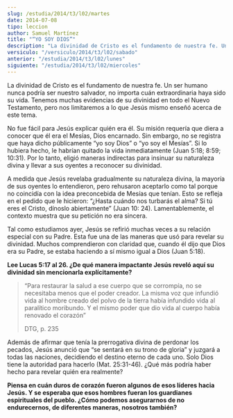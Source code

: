 ```yaml
---
slug: /estudia/2014/t3/l02/martes
date: 2014-07-08
tipo: leccion
author: Samuel Martínez
title: "“YO SOY DIOS”"
description: "La divinidad de Cristo es el fundamento de nuestra fe. Un ser humano nunca  podría ser nuestro salvador, no importa cuán extraordinaria haya sido su vida.  Tenemos muchas evidencias de su divinidad en todo el Nuevo Testamento, pero nos  limitaremos a lo que Jesús mismo enseñó ..."
versiculo: "/versiculo/2014/t3/l02/sabado"
anterior: "/estudia/2014/t3/l02/lunes"
siguiente: "/estudia/2014/t3/l02/miercoles"
---
```


La divinidad de Cristo es el fundamento de nuestra fe. Un ser humano nunca podría ser nuestro salvador, no importa cuán extraordinaria haya sido su vida. Tenemos muchas evidencias de su divinidad en todo el Nuevo Testamento, pero nos limitaremos a lo que Jesús mismo enseñó acerca de este tema.

No fue fácil para Jesús explicar quién era él. Su misión requería que diera a conocer que él era el Mesías, Dios encarnado. Sin embargo, no se registra que haya dicho públicamente “yo soy Dios” o “yo soy el Mesías”. Si lo hubiera hecho, le habrían quitado la vida inmediatamente (Juan 5:18; 8:59; 10:31). Por lo tanto, eligió maneras indirectas para insinuar su naturaleza divina y llevar a sus oyentes a reconocer su divinidad.

A medida que Jesús revelaba gradualmente su naturaleza divina, la mayoría de sus oyentes lo entendieron, pero rehusaron aceptarlo como tal porque no coincidía con la idea preconcebida de Mesías que tenían. Esto se refleja en el pedido que le hicieron: “¿Hasta cuándo nos turbarás el alma? Si tú eres el Cristo, dínoslo abiertamente” (Juan 10: 24). Lamentablemente, el contexto muestra que su petición no era sincera.

Tal como estudiamos ayer, Jesús se refirió muchas veces a su relación especial con su Padre. Esta fue una de las maneras que usó para revelar su divinidad. Muchos comprendieron con claridad que, cuando él dijo que Dios era su Padre, se estaba haciendo a sí mismo igual a Dios (Juan 5:18).

**Lee Lucas 5:17 al 26. ¿De qué manera impactante Jesús reveló aquí su divinidad sin mencionarla explícitamente?**

> “Para restaurar la salud a ese cuerpo que se corrompía, no se necesitaba menos que el poder creador. La misma voz que infundió vida al hombre creado del polvo de la tierra había infundido vida al paralítico moribundo. Y el mismo poder que dio vida al cuerpo había renovado el corazón”
>
> DTG, p. 235

Además de afirmar que tenía la prerrogativa divina de perdonar los pecados, Jesús anunció que “se sentará en su trono de gloria” y juzgará a todas las naciones, decidiendo el destino eterno de cada uno. Solo Dios tiene la autoridad para hacerlo (Mat. 25:31-46). ¿Qué más podría haber hecho para revelar quién era realmente?

**Piensa en cuán duros de corazón fueron algunos de esos líderes hacia Jesús. Y se esperaba que esos hombres fueran los guardianes espirituales del pueblo. ¿Cómo podemos asegurarnos de no endurecernos, de diferentes maneras, nosotros también?**
